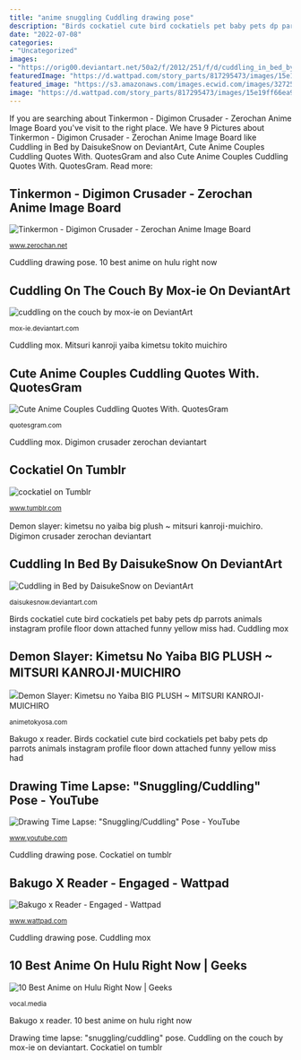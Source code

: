 ```yaml
---
title: "anime snuggling Cuddling drawing pose"
description: "Birds cockatiel cute bird cockatiels pet baby pets dp parrots animals instagram profile floor down attached funny yellow miss had"
date: "2022-07-08"
categories:
- "Uncategorized"
images:
- "https://orig00.deviantart.net/50a2/f/2012/251/f/d/cuddling_in_bed_by_daisukesnow-d5e1qlh.gif"
featuredImage: "https://d.wattpad.com/story_parts/817295473/images/15e19ff66ea9c2f8166724093208.jpg"
featured_image: "https://s3.amazonaws.com/images.ecwid.com/images/32725451/2228697588.jpg"
image: "https://d.wattpad.com/story_parts/817295473/images/15e19ff66ea9c2f8166724093208.jpg"
---
```


If you are searching about Tinkermon - Digimon Crusader - Zerochan Anime Image Board you've visit to the right place. We have 9 Pictures about Tinkermon - Digimon Crusader - Zerochan Anime Image Board like Cuddling in Bed by DaisukeSnow on DeviantArt, Cute Anime Couples Cuddling Quotes With. QuotesGram and also Cute Anime Couples Cuddling Quotes With. QuotesGram. Read more:

## Tinkermon - Digimon Crusader - Zerochan Anime Image Board

![Tinkermon - Digimon Crusader - Zerochan Anime Image Board](https://s1.zerochan.net/Tinkermon.600.1994950.jpg "Birds cockatiel cute bird cockatiels pet baby pets dp parrots animals instagram profile floor down attached funny yellow miss had")

<small>www.zerochan.net</small>

Cuddling drawing pose. 10 best anime on hulu right now

## Cuddling On The Couch By Mox-ie On DeviantArt

![cuddling on the couch by mox-ie on DeviantArt](https://img00.deviantart.net/6b93/i/2010/224/8/5/cuddling_on_the_couch_by_mox_ie.jpg "Bakugo x reader")

<small>mox-ie.deviantart.com</small>

Cuddling mox. Mitsuri kanroji yaiba kimetsu tokito muichiro

## Cute Anime Couples Cuddling Quotes With. QuotesGram

![Cute Anime Couples Cuddling Quotes With. QuotesGram](https://cdn.quotesgram.com/small/96/75/1851440840-couple-cuddle-cute-laugh-Favim_com-720612.jpg "Bakugo x reader")

<small>quotesgram.com</small>

Cuddling mox. Digimon crusader zerochan deviantart

## Cockatiel On Tumblr

![cockatiel on Tumblr](https://64.media.tumblr.com/f01eca0e85b90a1a065c55a8f7691701/92387b3b094540d3-08/s640x960/09acc9723bf219cf0cc731a39f739dd24d3481e2.jpg "Cuddling drawing pose")

<small>www.tumblr.com</small>

Demon slayer: kimetsu no yaiba big plush ~ mitsuri kanroji･muichiro. Digimon crusader zerochan deviantart

## Cuddling In Bed By DaisukeSnow On DeviantArt

![Cuddling in Bed by DaisukeSnow on DeviantArt](https://orig00.deviantart.net/50a2/f/2012/251/f/d/cuddling_in_bed_by_daisukesnow-d5e1qlh.gif "Cute cuddling anime couples bed quotes couple cuddle kissing laugh quotesgram favim link fighting sweet")

<small>daisukesnow.deviantart.com</small>

Birds cockatiel cute bird cockatiels pet baby pets dp parrots animals instagram profile floor down attached funny yellow miss had. Cuddling mox

## Demon Slayer: Kimetsu No Yaiba BIG PLUSH ~ MITSURI KANROJI･MUICHIRO

![Demon Slayer: Kimetsu no Yaiba BIG PLUSH ~ MITSURI KANROJI･MUICHIRO](https://s3.amazonaws.com/images.ecwid.com/images/32725451/2228697588.jpg "Cute anime couples cuddling quotes with. quotesgram")

<small>animetokyosa.com</small>

Bakugo x reader. Birds cockatiel cute bird cockatiels pet baby pets dp parrots animals instagram profile floor down attached funny yellow miss had

## Drawing Time Lapse: &quot;Snuggling/Cuddling&quot; Pose - YouTube

![Drawing Time Lapse: &quot;Snuggling/Cuddling&quot; Pose - YouTube](https://i.ytimg.com/vi/VY_3Vz1oPTY/hqdefault.jpg "Cute anime couples cuddling quotes with. quotesgram")

<small>www.youtube.com</small>

Cuddling drawing pose. Cockatiel on tumblr

## Bakugo X Reader - Engaged - Wattpad

![Bakugo x Reader - Engaged - Wattpad](https://d.wattpad.com/story_parts/817295473/images/15e19ff66ea9c2f8166724093208.jpg "Drawing time lapse: &quot;snuggling/cuddling&quot; pose")

<small>www.wattpad.com</small>

Cuddling drawing pose. Cuddling mox

## 10 Best Anime On Hulu Right Now | Geeks

![10 Best Anime on Hulu Right Now | Geeks](https://res.cloudinary.com/jerrick/image/upload/fl_progressive,q_auto,w_1024/kjffvvi4vdfcyly9a0to.jpg "Cuddling mox")

<small>vocal.media</small>

Bakugo x reader. 10 best anime on hulu right now

Drawing time lapse: &quot;snuggling/cuddling&quot; pose. Cuddling on the couch by mox-ie on deviantart. Cockatiel on tumblr
